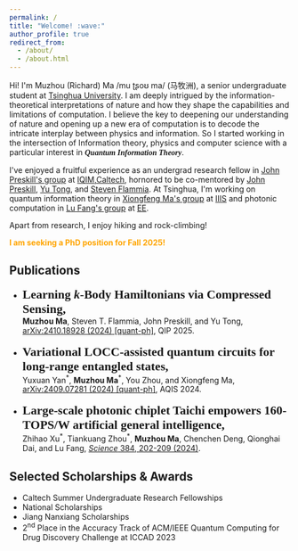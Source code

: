 ```yaml
---
permalink: /
title: "Welcome! :wave:"
author_profile: true
redirect_from: 
  - /about/
  - /about.html
---
```


Hi! I'm Muzhou (Richard) Ma /mu ʈʂoʊ ma/ (马牧洲), a senior undergraduate student at [Tsinghua University](https://www.tsinghua.edu.cn/en/). I am deeply intrigued by the information-theoretical interpretations of nature and how they shape the capabilities and limitations of computation. I believe the key to deepening our understanding of nature and opening up a new era of computation is to decode the intricate interplay between physics and information. So I started working in the intersection of Information theory, physics and computer science with a particular interest in <span style="font-family: Georgia">***Quantum Information Theory***</span>. 

I've enjoyed a fruitful experience as an undergrad research fellow in [John Preskill's group](http://theory.caltech.edu/~preskill/) at [IQIM,Caltech](https://iqim.caltech.edu/), hornored to be co-mentored by [John Preskill](http://theory.caltech.edu/~preskill/), [Yu Tong](https://pratt.duke.edu/people/yu-tong/), and [Steven Flammia](https://sflammia.github.io/). At Tsinghua, I'm working on quantum information theory in [Xiongfeng Ma's group](https://iiis.tsinghua.edu.cn/maxiongfeng/) at [IIIS](https://iiis.tsinghua.edu.cn/en/) and photonic computation in [Lu Fang's group](https://www.luvision.net/) at [EE](https://www.ee.tsinghua.edu.cn/en/).

Apart from research, I enjoy hiking and rock-climbing!

<span style="color:orange">**I am seeking a PhD position for Fall 2025!**</span>


## Publications
<ul>
  <li>
    <span style="font-family: Times New Roman; font-size: 22px;"> <strong>Learning <i>k</i>-Body Hamiltonians via Compressed Sensing,</strong></span><br>
    <b>Muzhou Ma</b>, Steven T. Flammia, John Preskill, and Yu Tong,  
    <a href="https://arxiv.org/abs/2410.18928">arXiv:2410.18928 (2024) [quant-ph]</a>, QIP 2025.
  </li>
  <br>
  <li>
    <span style="font-family:Times New Roman; font-size: 22px"><strong>Variational LOCC-assisted quantum circuits for long-range entangled states,</strong></span><br>
    Yuxuan Yan<sup>*</sup>, <b>Muzhou Ma</b><sup>*</sup>, You Zhou, and Xiongfeng Ma, <a href="https://arxiv.org/abs/2409.07281">arXiv:2409.07281 (2024) [quant-ph]</a>, AQIS 2024.
  </li>
  <br>
  <li>
     <span style="font-family:Times New Roman; font-size: 22px"><strong>Large-scale photonic chiplet Taichi empowers 160-TOPS/W artificial general intelligence,</strong></span><br>
    Zhihao Xu<sup>*</sup>, Tiankuang Zhou<sup>*</sup>, <b>Muzhou Ma</b>, Chenchen Deng, Qionghai Dai, and Lu Fang, 
    <a href="https://www.science.org/doi/10.1126/science.adl1203"><i>Science</i> 384, 202-209 (2024)</a>.
  </li>
</ul>



## Selected Scholarships & Awards
<ul>

  <li>Caltech Summer Undergraduate Research Fellowships</li>
  <li>National Scholarships</li>
  <li>Jiang Nanxiang Scholarships</li>
  <li>2<sup>nd</sup> Place in the Accuracy Track of ACM/IEEE Quantum Computing for Drug Discovery Challenge at ICCAD 2023</li>
  
</ul>




